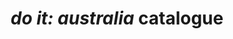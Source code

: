 ---
tags: work
title: '<i>do it: australia</i> catalogue'
year: 2020
background: '#222222'
colour: white
images:
  - doit_catalogue.png
---